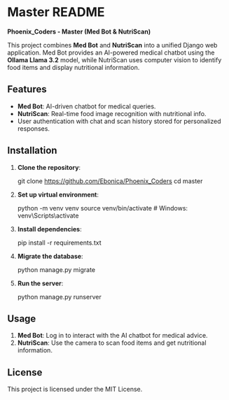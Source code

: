 # Master README

**Phoenix_Coders - Master (Med Bot & NutriScan)**

This project combines **Med Bot** and **NutriScan** into a unified Django web application. Med Bot provides an AI-powered medical chatbot using the **Ollama Llama 3.2** model, while NutriScan uses computer vision to identify food items and display nutritional information.

## Features
- **Med Bot**: AI-driven chatbot for medical queries.
- **NutriScan**: Real-time food image recognition with nutritional info.
- User authentication with chat and scan history stored for personalized responses.

## Installation
1. **Clone the repository**:

   git clone https://github.com/Ebonica/Phoenix_Coders
   cd master

2. **Set up virtual environment**:
  
   python -m venv venv
   source venv/bin/activate  # Windows: venv\Scripts\activate


3. **Install dependencies**:

   pip install -r requirements.txt


4. **Migrate the database**:

   python manage.py migrate


5. **Run the server**:

   python manage.py runserver


## Usage
1. **Med Bot**: Log in to interact with the AI chatbot for medical advice.
2. **NutriScan**: Use the camera to scan food items and get nutritional information.

## License
This project is licensed under the MIT License.
